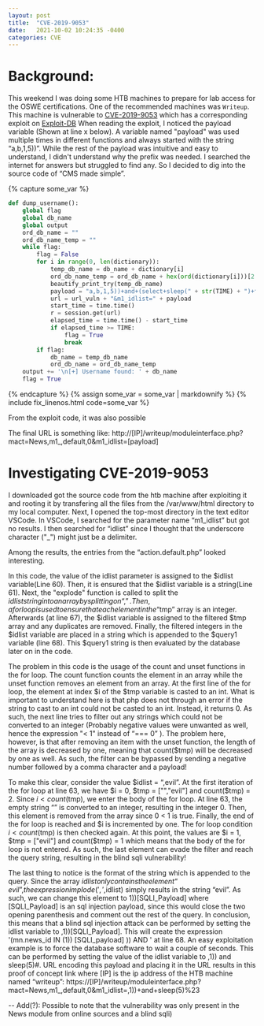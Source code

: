 ```yaml
---
layout: post
title:  "CVE-2019-9053"
date:   2021-10-02 10:24:35 -0400
categories: CVE
---
```


# Background:
This weekend I was doing some HTB machines to prepare for lab access for the OSWE certifications. One of the recommended machines was `Writeup`. This machine is vulnerable to [CVE-2019-9053](https://cve.mitre.org/cgi-bin/cvename.cgi?name=CVE-2019-9053) which has a corresponding exploit on [Exploit-DB](https://www.exploit-db.com/exploits/46635)
When reading the exploit, I noticed the payload variable (Shown at line x below). A variable named "payload" was used multiple times in different functions and always started with the string “a,b,1,5))”. While the rest of the payload was intuitive and easy to understand, I didn't understand why the prefix was needed. I searched the internet for answers but struggled to find any. So I decided to dig into the source code of “CMS made simple”.


{% capture some_var %}
```python
def dump_username():
    global flag
    global db_name
    global output
    ord_db_name = ""
    ord_db_name_temp = ""
    while flag:
        flag = False
        for i in range(0, len(dictionary)):
            temp_db_name = db_name + dictionary[i]
            ord_db_name_temp = ord_db_name + hex(ord(dictionary[i]))[2:]
            beautify_print_try(temp_db_name)
            payload = "a,b,1,5))+and+(select+sleep(" + str(TIME) + ")+from+cms_users+where+username+like+0x" + ord_db_name_temp + "25+and+user_id+like+0x31)+--+"
            url = url_vuln + "&m1_idlist=" + payload
            start_time = time.time()
            r = session.get(url)
            elapsed_time = time.time() - start_time
            if elapsed_time >= TIME:
                flag = True
                break
        if flag:
            db_name = temp_db_name
            ord_db_name = ord_db_name_temp
    output += '\n[+] Username found: ' + db_name
    flag = True
```
{% endcapture %}
{% assign some_var = some_var | markdownify %}
{% include fix_linenos.html code=some_var %}

From the exploit code, it was also possible 

The final URL is something like: http://[IP]/writeup/moduleinterface.php?mact=News,m1_,default,0&m1_idlist=[payload]



# Investigating CVE-2019-9053
I downloaded got the source code from the htb machine after exploiting it and rooting it by transfering all the files from the /var/www/html directory to my local computer. Next, I opened the top-most directory in the text editor VSCode. In VSCode, I searched for the parameter name “m1_idlist” but got no results. I then searched for “idlist” since I thought that the underscore character ("_") might just be a delimiter.


Among the results, the entries from the “action.default.php” looked interesting.


In this code, the value of the idlist parameter is assigned to the $idlist variable(Line 60). Then, it is ensured that the $idlist variable is a string(Line 61). Next, the "explode" function is called to split the $idlist string into an array by splitting on “,”. Then, a for loop is used to ensure that each element in the “$tmp” array is an integer. Afterwards (at line 67), the $idlist variable is assigned to the filtered $tmp array and any duplicates are removed. Finally, the filtered integers in the $idlist variable are placed in a string which is appended to the $query1 variable (line 68). This $query1 string is then evaluated by the database later on in the code.

The problem in this code is the usage of the count and unset functions in the for loop. The count function counts the element in an array while the unset function removes an element from an array. At the first line of the for loop, the element at index $i of the $tmp variable is casted to an int. What is important to understand here is that php does not through an error if the string to cast to an int could not be casted to an int. Instead, it returns 0. As such, the next line tries to filter out any strings which could not be converted to an integer (Probably negative values were unwanted as well, hence the expression "< 1" instead of “=== 0” ). The problem here, however, is that after removing an item with the unset function, the length of the array is decreased by one, meaning that count($tmp) will be decreased by one as well. As such, the filter can be bypassed by sending a negative number followed by a comma character and a payload!

To make this clear, consider the value $idlist = “,evil”. At the first iteration of the for loop at line 63, we have $i = 0,  $tmp = ["","evil"] and count($tmp) = 2. Since $i < count($tmp), we enter the body of the for loop. At line 63, the empty string “” is converted to an integer, resulting in the integer 0. Then, this element is removed from the array since 0 < 1 is true. Finally, the end of the for loop is reached and $i is incremented by one. The for loop condition $i < count($tmp) is then checked again. At this point, the values are  $i = 1,  $tmp = ["evil"] and count($tmp) = 1 which means that the body of the for loop is not entered. As such, the last element can evade the filter and reach the query string, resulting in the blind sqli vulnerability!

The last thing to notice is the format of the string which is appended to the query. Since the array $idlist only contains the element “evil”, the expression implode(',',$idlist) simply results in the string “evil”. As such, we can change this element to 1))[SQLI_Payload] where [SQLI_Payload] is an sql injection payload, since this would close the two opening parenthesis and comment out the rest of the query. In conclusion, this means that a blind sql injection attack can be performed by setting the idlist variable to ,1))[SQLI_Payload]. This will create the expression '(mn.news_id IN (1)) [SQLI_payload] )) AND ' at line 68. An easy exploitation example is to force the database software to wait a couple of seconds. This can be performed by setting the value of the idlist variable to ,1)) and sleep(5)#. URL encoding this payload and placing it in the URL results in this proof of concept link where [IP] is the ip address of the HTB machine named “writeup”: https://[IP]/writeup/moduleinterface.php?mact=News,m1_,default,0&m1_idlist=,1))+and+sleep(5)%23

--
Add(?): Possible to note that the vulnerability was only present in the News module from online sources and a blind sqli)


